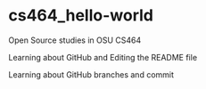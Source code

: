 # cs464_hello-world
Open Source studies in OSU CS464

Learning about GitHub and Editing the README file

Learning about GitHub branches and commit
